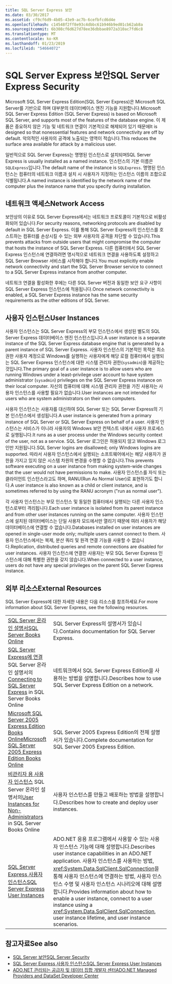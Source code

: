 ```yaml
---
title: SQL Server Express 보안
ms.date: 03/30/2017
ms.assetid: cf9cf6d9-4b05-43e9-ac7b-6cefbfcd6d4e
ms.openlocfilehash: c14548f2ff8e93c4dbbc61b946b9ed01cb62ab8a
ms.sourcegitcommit: 6b308cf6d627d78ee36dbbae8972a310ac7fd6c8
ms.translationtype: MT
ms.contentlocale: ko-KR
ms.lasthandoff: 01/23/2019
ms.locfileid: "54664072"
---
```

# <a name="sql-server-express-security"></a><span data-ttu-id="92a68-102">SQL Server Express 보안</span><span class="sxs-lookup"><span data-stu-id="92a68-102">SQL Server Express Security</span></span>
<span data-ttu-id="92a68-103">Microsoft SQL Server Express Edition(SQL Server Express)은 Microsoft SQL Server를 기반으로 하며 대부분의 데이터베이스 엔진 기능을 지원합니다.</span><span class="sxs-lookup"><span data-stu-id="92a68-103">Microsoft SQL Server Express Edition (SQL Server Express) is based on Microsoft SQL Server, and supports most of the features of the database engine.</span></span> <span data-ttu-id="92a68-104">이 제품은 중요하지 않은 기능 및 네트워크 연결이 기본적으로 해제되어 있기 때문에</span><span class="sxs-lookup"><span data-stu-id="92a68-104">It is designed so that nonessential features and network connectivity are off by default.</span></span> <span data-ttu-id="92a68-105">악의적인 사용자의 공격에 노출되는 영역이 적습니다.</span><span class="sxs-lookup"><span data-stu-id="92a68-105">This reduces the surface area available for attack by a malicious user.</span></span>  
  
 <span data-ttu-id="92a68-106">일반적으로 SQL Server Express는 명명된 인스턴스로 설치되며</span><span class="sxs-lookup"><span data-stu-id="92a68-106">SQL Server Express is usually installed as a named instance.</span></span> <span data-ttu-id="92a68-107">인스턴스의 기본 이름은 `SQLExpress`입니다.</span><span class="sxs-lookup"><span data-stu-id="92a68-107">The default name of the instance is `SQLExpress`.</span></span> <span data-ttu-id="92a68-108">명명된 인스턴스는 컴퓨터의 네트워크 이름과 설치 시 사용자가 지정하는 인스턴스 이름의 조합으로 식별됩니다.</span><span class="sxs-lookup"><span data-stu-id="92a68-108">A named instance is identified by the network name of the computer plus the instance name that you specify during installation.</span></span>  
  
## <a name="network-access"></a><span data-ttu-id="92a68-109">네트워크 액세스</span><span class="sxs-lookup"><span data-stu-id="92a68-109">Network Access</span></span>  
 <span data-ttu-id="92a68-110">보안상의 이유로 SQL Server Express에서는 네트워크 프로토콜이 기본적으로 비활성화되어 있습니다.</span><span class="sxs-lookup"><span data-stu-id="92a68-110">For security reasons, networking protocols are disabled by default in SQL Server Express.</span></span> <span data-ttu-id="92a68-111">이를 통해 SQL Server Express의 인스턴스를 호스트하는 컴퓨터를 손상시킬 수 있는 외부 사용자의 공격을 차단할 수 있습니다.</span><span class="sxs-lookup"><span data-stu-id="92a68-111">This prevents attacks from outside users that might compromise the computer that hosts the instance of SQL Server Express.</span></span> <span data-ttu-id="92a68-112">다른 컴퓨터에서 SQL Server Express 인스턴스에 연결하려면 명시적으로 네트워크 연결을 사용하도록 설정하고 SQL Server Browser 서비스를 시작해야 합니다.</span><span class="sxs-lookup"><span data-stu-id="92a68-112">You must explicitly enable network connectivity and start the SQL Server Browser service to connect to a SQL Server Express instance from another computer.</span></span>  
  
 <span data-ttu-id="92a68-113">네트워크 연결을 활성화한 후에는 다른 SQL Server 버전과 동일한 보안 요구 사항이 SQL Server Express 인스턴스에 적용됩니다.</span><span class="sxs-lookup"><span data-stu-id="92a68-113">Once network connectivity is enabled, a SQL Server Express instance has the same security requirements as the other editions of SQL Server.</span></span>  
  
## <a name="user-instances"></a><span data-ttu-id="92a68-114">사용자 인스턴스</span><span class="sxs-lookup"><span data-stu-id="92a68-114">User Instances</span></span>  
 <span data-ttu-id="92a68-115">사용자 인스턴스는 SQL Server Express의 부모 인스턴스에서 생성된 별도의 SQL Server Express 데이터베이스 엔진 인스턴스입니다.</span><span class="sxs-lookup"><span data-stu-id="92a68-115">A user instance is a separate instance of the SQL Server Express database engine that is generated by a parent instance of SQL Server Express.</span></span> <span data-ttu-id="92a68-116">사용자 인스턴스의 기본적인 목적은 최소 권한 사용자 계정으로 Windows를 실행하는 사용자에게 해당 로컬 컴퓨터에서 실행되는 SQL Server Express 인스턴스에 대한 시스템 관리자 권한(`sysadmin`)을 제공하는 것입니다.</span><span class="sxs-lookup"><span data-stu-id="92a68-116">The primary goal of a user instance is to allow users who are running Windows under a least-privilege user account to have system administrator (`sysadmin`) privileges on the SQL Server Express instance on their local computer.</span></span> <span data-ttu-id="92a68-117">자신의 컴퓨터에 대해 시스템 관리자 권한을 가진 사용자는 사용자 인스턴스를 사용할 필요가 없습니다.</span><span class="sxs-lookup"><span data-stu-id="92a68-117">User instances are not intended for users who are system administrators on their own computers.</span></span>  
  
 <span data-ttu-id="92a68-118">사용자 인스턴스는 사용자를 대신하여 SQL Server 또는 SQL Server Express의 기본 인스턴스에서 생성됩니다.</span><span class="sxs-lookup"><span data-stu-id="92a68-118">A user instance is generated from a primary instance of SQL Server or SQL Server Express on behalf of a user.</span></span> <span data-ttu-id="92a68-119">사용자 인스턴스는 서비스가 이니라 사용자의 Windows 보안 컨텍스트 내에서 사용자 프로세스로 실행됩니다.</span><span class="sxs-lookup"><span data-stu-id="92a68-119">It runs as a user process under the Windows security context of the user, not as a service.</span></span> <span data-ttu-id="92a68-120">SQL Server 로그인은 허용되지 않고 Windows 로그인만 지원됩니다.</span><span class="sxs-lookup"><span data-stu-id="92a68-120">SQL Server logins are disallowed; only Windows logins are supported.</span></span> <span data-ttu-id="92a68-121">따라서 사용자 인스턴스에서 실행되는 소프트웨어에서는 해당 사용자가 권한을 가지고 있지 않은 시스템 차원의 변경을 수행할 수 없습니다.</span><span class="sxs-lookup"><span data-stu-id="92a68-121">This prevents software executing on a user instance from making system-wide changes that the user would not have permissions to make.</span></span> <span data-ttu-id="92a68-122">사용자 인스턴스를 자식 또는 클라이언트 인스턴스라고도 하며, RANU(Run As Normal User)로 표현하기도 합니다.</span><span class="sxs-lookup"><span data-stu-id="92a68-122">A user instance is also known as a child or client instance, and is sometimes referred to by using the RANU acronym ("run as normal user").</span></span>  
  
 <span data-ttu-id="92a68-123">각 사용자 인스턴스는 부모 인스턴스 및 동일한 컴퓨터에서 실행되는 다른 사용자 인스턴스로부터 격리됩니다.</span><span class="sxs-lookup"><span data-stu-id="92a68-123">Each user instance is isolated from its parent instance and from other user instances running on the same computer.</span></span> <span data-ttu-id="92a68-124">사용자 인스턴스에 설치된 데이터베이스는 단일 사용자 모드에서만 열리기 때문에 여러 사용자가 해당 데이터베이스에 연결할 수 없습니다.</span><span class="sxs-lookup"><span data-stu-id="92a68-124">Databases installed on user instances are opened in single-user mode only; multiple users cannot connect to them.</span></span> <span data-ttu-id="92a68-125">사용자 인스턴스에서는 복제, 분산 쿼리 및 원격 연결 기능을 사용할 수 없습니다.</span><span class="sxs-lookup"><span data-stu-id="92a68-125">Replication, distributed queries and remote connections are disabled for user instances.</span></span> <span data-ttu-id="92a68-126">사용자 인스턴스에 연결한 사용자는 부모 SQL Server Express 인스턴스에 대해 특별한 권한을 갖지 않습니다.</span><span class="sxs-lookup"><span data-stu-id="92a68-126">When connected to a user instance, users do not have any special privileges on the parent SQL Server Express instance.</span></span>  
  
## <a name="external-resources"></a><span data-ttu-id="92a68-127">외부 리소스</span><span class="sxs-lookup"><span data-stu-id="92a68-127">External Resources</span></span>  
 <span data-ttu-id="92a68-128">SQL Server Express에 대한 자세한 내용은 다음 리소스를 참조하세요.</span><span class="sxs-lookup"><span data-stu-id="92a68-128">For more information about SQL Server Express, see the following resources.</span></span>  
  
|||  
|-|-|  
|[<span data-ttu-id="92a68-129">SQL Server 온라인 설명서</span><span class="sxs-lookup"><span data-stu-id="92a68-129">SQL Server Books Online</span></span>](https://msdn.microsoft.com/library/bb543165.aspx)|<span data-ttu-id="92a68-130">SQL Server Express의 설명서가 있습니다.</span><span class="sxs-lookup"><span data-stu-id="92a68-130">Contains documentation for SQL Server Express.</span></span>|  
|<span data-ttu-id="92a68-131">[SQL Server Express에 연결](https://msdn.microsoft.com/library/ms165679.aspx) SQL Server 온라인 설명서의</span><span class="sxs-lookup"><span data-stu-id="92a68-131">[Connecting to SQL Server Express](https://msdn.microsoft.com/library/ms165679.aspx) in SQL Server Books Online</span></span>|<span data-ttu-id="92a68-132">네트워크에서 SQL Server Express Edition을 사용하는 방법을 설명합니다.</span><span class="sxs-lookup"><span data-stu-id="92a68-132">Describes how to use SQL Server Express Edition on a network.</span></span>|  
|[<span data-ttu-id="92a68-133">Microsoft SQL Server 2005 Express Edition Books Online</span><span class="sxs-lookup"><span data-stu-id="92a68-133">Microsoft SQL Server 2005 Express Edition Books Online</span></span>](https://msdn.microsoft.com/library/ms165706.aspx)|<span data-ttu-id="92a68-134">SQL Server 2005 Express Edition의 전체 설명서가 있습니다.</span><span class="sxs-lookup"><span data-stu-id="92a68-134">Complete documentation for SQL Server 2005 Express Edition.</span></span>|  
|<span data-ttu-id="92a68-135">[비관리자 용 사용자 인스턴스](https://msdn.microsoft.com/library/ms143684.aspx) SQL Server 온라인 설명서의</span><span class="sxs-lookup"><span data-stu-id="92a68-135">[User Instances for Non-Administrators](https://msdn.microsoft.com/library/ms143684.aspx) in SQL Server Books Online</span></span>|<span data-ttu-id="92a68-136">사용자 인스턴스를 만들고 배포하는 방법을 설명합니다.</span><span class="sxs-lookup"><span data-stu-id="92a68-136">Describes how to create and deploy user instances.</span></span>|  
|[<span data-ttu-id="92a68-137">SQL Server Express 사용자 인스턴스</span><span class="sxs-lookup"><span data-stu-id="92a68-137">SQL Server Express User Instances</span></span>](../../../../../docs/framework/data/adonet/sql/sql-server-express-user-instances.md)|<span data-ttu-id="92a68-138">ADO.NET 응용 프로그램에서 사용할 수 있는 사용자 인스턴스 기능에 대해 설명합니다.</span><span class="sxs-lookup"><span data-stu-id="92a68-138">Describes user instance capabilities in an ADO.NET application.</span></span> <span data-ttu-id="92a68-139">사용자 인스턴스를 사용하는 방법, <xref:System.Data.SqlClient.SqlConnection>을 통해 사용자 인스턴스에 연결하는 방법, 사용자 인스턴스 수명 및 사용자 인스턴스 시나리오에 대해 설명합니다.</span><span class="sxs-lookup"><span data-stu-id="92a68-139">Provides information about how to enable a user instance, connect to a user instance using a <xref:System.Data.SqlClient.SqlConnection>, user instance lifetime, and user instance scenarios.</span></span>|  
  
## <a name="see-also"></a><span data-ttu-id="92a68-140">참고자료</span><span class="sxs-lookup"><span data-stu-id="92a68-140">See also</span></span>
- [<span data-ttu-id="92a68-141">SQL Server 보안</span><span class="sxs-lookup"><span data-stu-id="92a68-141">SQL Server Security</span></span>](../../../../../docs/framework/data/adonet/sql/sql-server-security.md)
- [<span data-ttu-id="92a68-142">SQL Server Express 사용자 인스턴스</span><span class="sxs-lookup"><span data-stu-id="92a68-142">SQL Server Express User Instances</span></span>](../../../../../docs/framework/data/adonet/sql/sql-server-express-user-instances.md)
- [<span data-ttu-id="92a68-143">ADO.NET 관리되는 공급자 및 데이터 집합 개발자 센터</span><span class="sxs-lookup"><span data-stu-id="92a68-143">ADO.NET Managed Providers and DataSet Developer Center</span></span>](https://go.microsoft.com/fwlink/?LinkId=217917)
